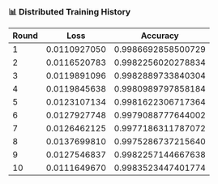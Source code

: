 ### 📊 Distributed Training History

| **Round** | **Loss**       | **Accuracy**         |
|-----------|----------------|----------------------|
| 1         | 0.0110927050   | 0.9986692858500729   |
| 2         | 0.0116520783   | 0.9982256020278834   |
| 3         | 0.0119891096   | 0.9982889733840304   |
| 4         | 0.0119845638   | 0.9980989797858184   |
| 5         | 0.0123107134   | 0.9981622306717364   |
| 6         | 0.0127927748   | 0.9979088777644002   |
| 7         | 0.0126462125   | 0.9977186311787072   |
| 8         | 0.0137699810   | 0.9975286737215640   |
| 9         | 0.0127546837   | 0.9982257144667638   |
| 10        | 0.0111649670   | 0.9983523447401774   |
